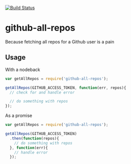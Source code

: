 [![Build Status](https://travis-ci.org/phated/github-all-repos.png?branch=master)](https://travis-ci.org/phated/github-all-repos)

github-all-repos
================

Because fetching all repos for a Github user is a pain

## Usage

With a nodeback

```js
var getAllRepos = require('github-all-repos');

getAllRepos(GITHUB_ACCESS_TOKEN, function(err, repos){
  // check for and handle error

  // do something with repos
});
```

As a promise

```js
var getAllRepos = require('github-all-repos');

getAllRepos(GITHUB_ACCESS_TOKEN)
  .then(function(repos){
    // do something with repos
  }, function(err){
    // handle error
  });
```
